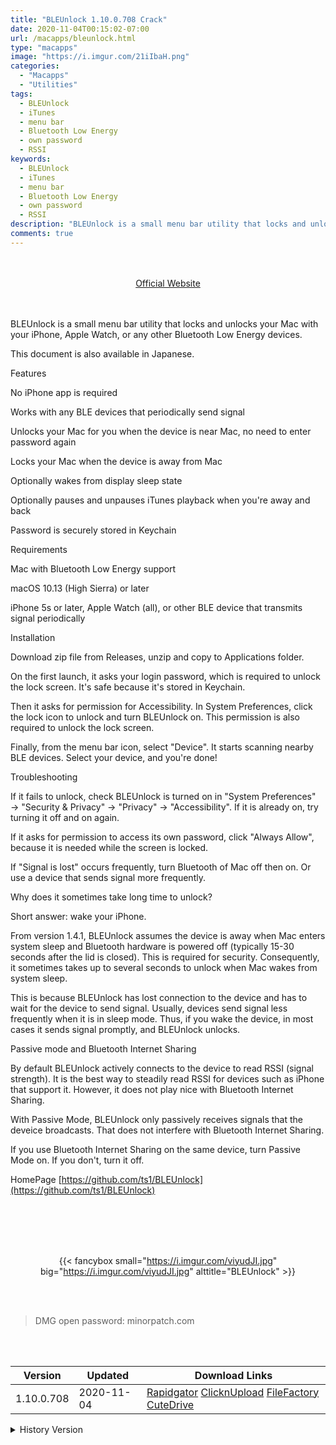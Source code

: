 ```yaml
---
title: "BLEUnlock 1.10.0.708 Crack"
date: 2020-11-04T00:15:02-07:00
url: /macapps/bleunlock.html
type: "macapps"
image: "https://i.imgur.com/21iIbaH.png"
categories:
  - "Macapps"
  - "Utilities"
tags:
  - BLEUnlock
  - iTunes
  - menu bar
  - Bluetooth Low Energy
  - own password
  - RSSI
keywords:
  - BLEUnlock
  - iTunes
  - menu bar
  - Bluetooth Low Energy
  - own password
  - RSSI
description: "BLEUnlock is a small menu bar utility that locks and unlocks your Mac with your iPhone, Apple Watch, or any other Bluetooth Low Energy devices."
comments: true
---
```


<br/>
<br/>
<center>
<a href="https://github.com/ts1/BLEUnlock" target="blank"><div class="border border-blue-500 rounded-lg transition duration-500 
    ease-in-out w-48 text-lg text-blue-500 text-center px-2 hover:bg-blue-500 hover:text-white">
  Official Website 
</div></a>
</center>
<br/>
<br/>

BLEUnlock is a small menu bar utility that locks and unlocks your Mac with your iPhone, Apple Watch, or any other Bluetooth Low Energy devices.

This document is also available in Japanese.

Features

No iPhone app is required

Works with any BLE devices that periodically send signal

Unlocks your Mac for you when the device is near Mac, no need to enter password again

Locks your Mac when the device is away from Mac

Optionally wakes from display sleep state

Optionally pauses and unpauses iTunes playback when you're away and back

Password is securely stored in Keychain

Requirements

Mac with Bluetooth Low Energy support

macOS 10.13 (High Sierra) or later

iPhone 5s or later, Apple Watch (all), or other BLE device that transmits signal periodically

Installation

Download zip file from Releases, unzip and copy to Applications folder.

On the first launch, it asks your login password, which is required to unlock the lock screen. It's safe because it's stored in Keychain.

Then it asks for permission for Accessibility. In System Preferences, click the lock icon to unlock and turn BLEUnlock on. This permission is also required to unlock the lock screen.

Finally, from the menu bar icon, select "Device". It starts scanning nearby BLE devices. Select your device, and you're done!

Troubleshooting

If it fails to unlock, check BLEUnlock is turned on in "System Preferences" → "Security & Privacy" → "Privacy" → "Accessibility". If it is already on, try turning it off and on again.

If it asks for permission to access its own password, click "Always Allow", because it is needed while the screen is locked.

If "Signal is lost" occurs frequently, turn Bluetooth of Mac off then on. Or use a device that sends signal more frequently.

Why does it sometimes take long time to unlock?

Short answer: wake your iPhone.

From version 1.4.1, BLEUnlock assumes the device is away when Mac enters system sleep and Bluetooth hardware is powered off (typically 15-30 seconds after the lid is closed). This is required for security. Consequently, it sometimes takes up to several seconds to unlock when Mac wakes from system sleep.

This is because BLEUnlock has lost connection to the device and has to wait for the device to send signal. Usually, devices send signal less frequently when it is in sleep mode. Thus, if you wake the device, in most cases it sends signal promptly, and BLEUnlock unlocks.

Passive mode and Bluetooth Internet Sharing

By default BLEUnlock actively connects to the device to read RSSI (signal strength). It is the best way to steadily read RSSI for devices such as iPhone that support it. However, it does not play nice with Bluetooth Internet Sharing.

With Passive Mode, BLEUnlock only passively receives signals that the deveice broadcasts. That does not interfere with Bluetooth Internet Sharing.

If you use Bluetooth Internet Sharing on the same device, turn Passive Mode on. If you don't, turn it off.

HomePage [https://github.com/ts1/BLEUnlock](https://github.com/ts1/BLEUnlock)

<br/>
<br/>
<script async src="https://pagead2.googlesyndication.com/pagead/js/adsbygoogle.js"></script>
<ins class="adsbygoogle"
     style="display:block; text-align:center;"
     data-ad-layout="in-article"
     data-ad-format="fluid"
     data-ad-client="ca-pub-8746275014476192"
     data-ad-slot="5144997159"></ins>
<script>
     (adsbygoogle = window.adsbygoogle || []).push({});
</script>
<br/>
<br/>


<center>

{{< fancybox small="https://i.imgur.com/viyudJI.jpg" big="https://i.imgur.com/viyudJI.jpg" alttitle="BLEUnlock" >}}

</center>

<br/>
<br/>


> DMG open password: minorpatch.com

<br/>

<br/>
<div id="history_version" class="history_version">

| Version | Updated | Download Links |
| ---- | ---- | ---- |
| 1.10.0.708 | 2020-11-04 | [Rapidgator](https://ouo.io/vqwHmf)   [ClicknUpload](https://ouo.io/KxIyPOt)   [FileFactory](https://ouo.io/xI4PK4)   [CuteDrive](https://ouo.io/vdz0TT) |
<details>
<summary>History Version</summary>

| Version | Updated | Download Links |
| ---- | ---- | ---- |
| 1.9.1.651 | 2020-10-18 | [UsersCloud](https://ouo.io/f9AXQT)   [ClicknUpload](https://ouo.io/hXePbi)   [FileFactory](https://ouo.io/5RuwIH)   [CuteDrive](https://ouo.io/iUjSEI) |
| 1.9.0 | 2020-10-15 | [UsersCloud](https://ouo.io/c4FCmj)   [ClicknUpload](https://ouo.io/nDov01r)   [FileFactory](https://ouo.io/Fk73yRn)   [CuteDrive](https://ouo.io/nVOlVj) |
</details>

</div>
